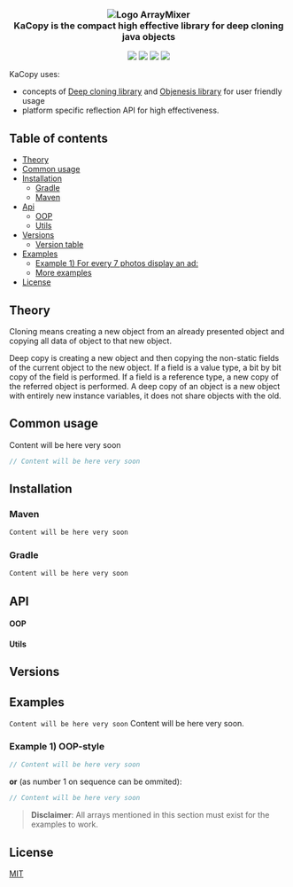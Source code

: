 <h3 align="center">
  <br>
   <img src="https://s8.hostingkartinok.com/uploads/images/2018/03/68b491a97174353014a1f92aaecba400.png" alt="Logo ArrayMixer" title="KaCopy logo" />
  <br>
 <strong>KaCopy</strong> is the compact high effective library for deep cloning java objects 
</h3>
<p align="center">  
<a href="https://www.codacy.com/app/parkito/KaCopy?utm_source=github.com&utm_medium=referral&utm_content=parkito/KaCopy&utm_campaign=badger"><img src="https://api.codacy.com/project/badge/Grade/f57835866b44434eb3676675f86c7b76"></a>
<a href="https://www.codacy.com/app/parkito/KaCopy?utm_source=github.com&utm_medium=referral&utm_content=parkito/KaCopy&utm_campaign=Badge_Coverage"><img src="https://api.codacy.com/project/badge/Coverage/8a941e0f57c047c8a481f4854666b42d"></a>
<a href="https://travis-ci.org/parkito/KaCopy"><img src="https://travis-ci.org/teles/array-mixer.svg?branch=master"></a>
 <a href="https://opensource.org/licenses/MIT"><img src="https://img.shields.io/badge/license-MIT-blue.svg"></a>
</p>
  
  KaCopy uses: 
  * concepts of [Deep cloning library](https://github.com/kostaskougios/cloning) and 
  [Objenesis library](https://github.com/easymock/objenesis) for user friendly usage 
  * platform specific reflection API for  high effectiveness. 

## Table of contents

  * [Theory](#theory) 
  * [Common usage](#common-usage)
  * [Installation](#installation)
     * [Gradle](#gradle)
     * [Maven](#maven)
  * [Api](#api)
     * [OOP](#aliases)
     * [Utils](#sequence)
  * [Versions](#versions)
     * [Version table](#aliases)
  * [Examples](#examples)
     * [Example 1) For every 7 photos display an ad:](#example-1-for-every-7-photos-display-an-ad)
     * [More examples](#more-examples)
  * [License](#license)

## Theory
Cloning means creating a new object from an already presented object and
copying all data of object to that new object.

Deep copy is creating a new object and then copying the non-static
fields of the current object to the new object. If a field
is a value type, a bit by bit copy of the field is performed.
If a field is a reference type, a new copy of the referred
object is performed. A deep copy of an object is a new object with
entirely new instance variables, it does not share objects with the old.

## Common usage

Content will be here very soon

```java
// Content will be here very soon
```

## Installation

### Maven

```bash
Content will be here very soon
```

### Gradle

```bash
Content will be here very soon
```

## API

#### OOP


#### Utils


## Versions


## Examples

`Content will be here very soon` Content will be here very soon.

### Example 1) OOP-style

```java
// Content will be here very soon
```
**or** (as number 1 on sequence can be ommited):

```java
// Content will be here very soon
```
> **Disclaimer**: All arrays mentioned in this section must exist for the examples to work.

## License

[MIT](https://github.com/parkito/KaCopy/blob/master/LICENSE)
